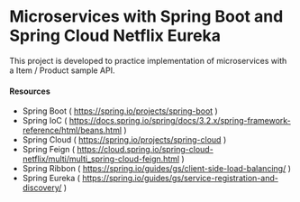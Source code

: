 # Microservices with Spring Boot and Spring Cloud Netflix Eureka

This project is developed to practice implementation of microservices with a Item / Product
sample API.

#### Resources

- Spring Boot ( https://spring.io/projects/spring-boot )
- Spring IoC ( https://docs.spring.io/spring/docs/3.2.x/spring-framework-reference/html/beans.html )
- Spring Cloud ( https://spring.io/projects/spring-cloud )
- Spring Feign ( https://cloud.spring.io/spring-cloud-netflix/multi/multi_spring-cloud-feign.html )
- Spring Ribbon ( https://spring.io/guides/gs/client-side-load-balancing/ )
- Spring Eureka ( https://spring.io/guides/gs/service-registration-and-discovery/ )
